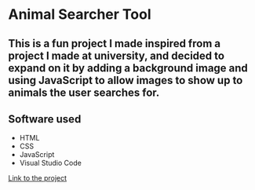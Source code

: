 # Animal Searcher Tool

## This is a fun project I made inspired from a project I made at university, and decided to expand on it by adding a background image and using JavaScript to allow images to show up to animals the user searches for.

## Software used
- HTML
- CSS
- JavaScript
- Visual Studio Code

[Link to the project](https://thajeepan-rathiharan.github.io/Animal-Searcher-Tool/)
